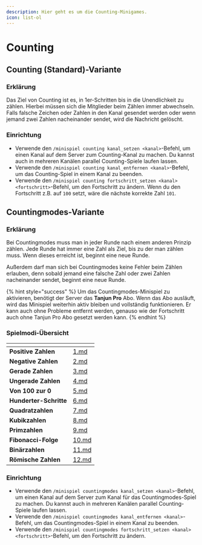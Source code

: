 ```yaml
---
description: Hier geht es um die Counting-Minigames.
icon: list-ol
---
```


# Counting

## Counting (Standard)-Variante

### Erklärung

Das Ziel von Counting ist es, in 1er-Schritten bis in die Unendlichkeit zu zählen. Hierbei müssen sich die Mitglieder beim Zählen immer abwechseln. Falls falsche Zeichen oder Zahlen in den Kanal gesendet werden oder wenn jemand zwei Zahlen nacheinander sendet, wird die Nachricht gelöscht.

### Einrichtung

* Verwende den `/minispiel counting kanal_setzen <kanal>`-Befehl, um einen Kanal auf dem Server zum Counting-Kanal zu machen. Du kannst auch in mehreren Kanälen parallel Counting-Spiele laufen lassen.
* Verwende den `/minispiel counting kanal_entfernen <kanal>`-Befehl, um das Counting-Spiel in einem Kanal zu beenden.
* Verwende den `/minispiel counting fortschritt_setzen <kanal> <fortschritt>`-Befehl, um den Fortschritt zu ändern. Wenn du den Fortschritt z.B. auf `100` setzt, wäre die nächste korrekte Zahl `101`.

## Countingmodes-Variante

### Erklärung

Bei Countingmodes muss man in jeder Runde nach einem anderen Prinzip zählen. Jede Runde hat immer eine Zahl als Ziel, bis zu der man zählen muss. Wenn dieses erreicht ist, beginnt eine neue Runde.

Außerdem darf man sich bei Countingmodes keine Fehler beim Zählen erlauben, denn sobald jemand eine falsche Zahl oder zwei Zahlen nacheinander sendet, beginnt eine neue Runde.

{% hint style="success" %}
Um das Countingmodes-Minispiel zu aktivieren, benötigt der Server das **Tanjun Pro** Abo. Wenn das Abo ausläuft, wird das Minispiel weiterhin aktiv bleiben und vollständig funktionieren. Er kann auch ohne Probleme entfernt werden, genauso wie der Fortschritt auch ohne Tanjun Pro Abo gesetzt werden kann.
{% endhint %}

### Spielmodi-Übersicht

<table data-view="cards"><thead><tr><th></th><th data-hidden data-card-target data-type="content-ref"></th></tr></thead><tbody><tr><td><strong>Positive Zahlen</strong></td><td><a href="1.md">1.md</a></td></tr><tr><td><strong>Negative Zahlen</strong></td><td><a href="2.md">2.md</a></td></tr><tr><td><strong>Gerade Zahlen</strong></td><td><a href="3.md">3.md</a></td></tr><tr><td><strong>Ungerade Zahlen</strong></td><td><a href="4.md">4.md</a></td></tr><tr><td><strong>Von 100 zur 0</strong></td><td><a href="5.md">5.md</a></td></tr><tr><td><strong>Hunderter-Schritte</strong></td><td><a href="6.md">6.md</a></td></tr><tr><td><strong>Quadratzahlen</strong></td><td><a href="7.md">7.md</a></td></tr><tr><td><strong>Kubikzahlen</strong></td><td><a href="8.md">8.md</a></td></tr><tr><td><strong>Primzahlen</strong></td><td><a href="9.md">9.md</a></td></tr><tr><td><strong>Fibonacci-Folge</strong></td><td><a href="10.md">10.md</a></td></tr><tr><td><strong>Binärzahlen</strong></td><td><a href="11.md">11.md</a></td></tr><tr><td><strong>Römische Zahlen</strong></td><td><a href="12.md">12.md</a></td></tr></tbody></table>

### Einrichtung

* Verwende den `/minispiel countingmodes kanal_setzen <kanal>`-Befehl, um einen Kanal auf dem Server zum Kanal für das Countingmodes-Spiel zu machen. Du kannst auch in mehreren Kanälen parallel Counting-Spiele laufen lassen.
* Verwende den `/minispiel countingmodes kanal_entfernen <kanal>`-Befehl, um das Countingmodes-Spiel in einem Kanal zu beenden.
* Verwende den `/minispiel countingmodes fortschritt_setzen <kanal> <fortschritt>`-Befehl, um den Fortschritt zu ändern.
